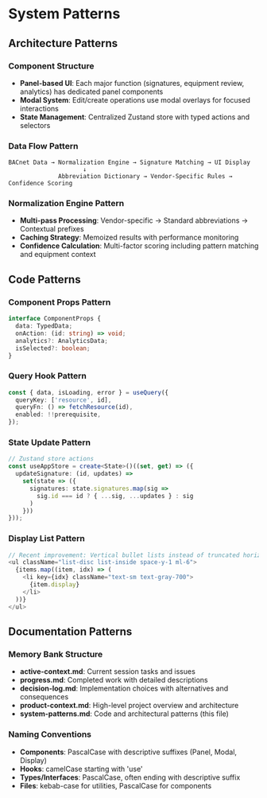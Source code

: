 # System Patterns

## Architecture Patterns

### Component Structure
- **Panel-based UI**: Each major function (signatures, equipment review, analytics) has dedicated panel components
- **Modal System**: Edit/create operations use modal overlays for focused interactions
- **State Management**: Centralized Zustand store with typed actions and selectors

### Data Flow Pattern
```
BACnet Data → Normalization Engine → Signature Matching → UI Display
                     ↓
              Abbreviation Dictionary → Vendor-Specific Rules → Confidence Scoring
```

### Normalization Engine Pattern
- **Multi-pass Processing**: Vendor-specific → Standard abbreviations → Contextual prefixes
- **Caching Strategy**: Memoized results with performance monitoring
- **Confidence Calculation**: Multi-factor scoring including pattern matching and equipment context

## Code Patterns

### Component Props Pattern
```typescript
interface ComponentProps {
  data: TypedData;
  onAction: (id: string) => void;
  analytics?: AnalyticsData;
  isSelected?: boolean;
}
```

### Query Hook Pattern
```typescript
const { data, isLoading, error } = useQuery({
  queryKey: ['resource', id],
  queryFn: () => fetchResource(id),
  enabled: !!prerequisite,
});
```

### State Update Pattern
```typescript
// Zustand store actions
const useAppStore = create<State>()((set, get) => ({
  updateSignature: (id, updates) => 
    set(state => ({
      signatures: state.signatures.map(sig => 
        sig.id === id ? { ...sig, ...updates } : sig
      )
    }))
}));
```

### Display List Pattern
```typescript
// Recent improvement: Vertical bullet lists instead of truncated horizontal
<ul className="list-disc list-inside space-y-1 ml-6">
  {items.map((item, idx) => (
    <li key={idx} className="text-sm text-gray-700">
      {item.display}
    </li>
  ))}
</ul>
```

## Documentation Patterns

### Memory Bank Structure
- **active-context.md**: Current session tasks and issues
- **progress.md**: Completed work with detailed descriptions
- **decision-log.md**: Implementation choices with alternatives and consequences
- **product-context.md**: High-level project overview and architecture
- **system-patterns.md**: Code and architectural patterns (this file)

### Naming Conventions
- **Components**: PascalCase with descriptive suffixes (Panel, Modal, Display)
- **Hooks**: camelCase starting with 'use'
- **Types/Interfaces**: PascalCase, often ending with descriptive suffix
- **Files**: kebab-case for utilities, PascalCase for components